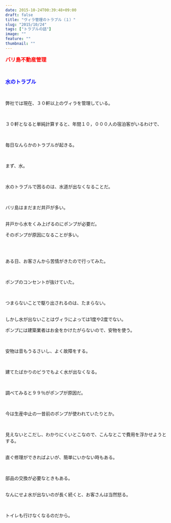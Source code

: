```yaml
---
date: 2015-10-24T00:39:48+09:00
draft: false
title: "ヴィラ管理のトラブル（１）"
slug: "2015/10/24"
tags: ["トラブルの話"]
image: ""
feature: ""
thumbnail: ""
---
```

<p><font color="#ff0000" size="3"><strong>バリ島不動産管理</strong></font></p><br/><p><font color="#0000ff" size="3"><strong>水のトラブル</strong></font></p><br/><p>弊社では現在、３０軒以上のヴィラを管理している。</p><br/><p>３０軒となると単純計算すると、年間１０，０００人の宿泊客がいるわけで、</p><br/><p>毎日なんらかのトラブルが起きる。</p><br/><p>まず、水。</p><br/><p>水のトラブルで困るのは、水道が出なくなることだ。</p><br/><p>バリ島はまだまだ井戸が多い。</p><p><br/>井戸から水をくみ上げるのにポンプが必要だ。<br/></p><p>そのポンプが原因になることが多い。</p><br/><br/><p>ある日、お客さんから苦情がきたので行ってみた。</p><br/><p>ポンプのコンセントが抜けていた。</p><br/><p>つまらないことで駆り出されるのは、たまらない。</p><p><br/>しかし水が出ないことはヴィラによっては1度や2度でない。<br/></p><p>ポンプには建築業者はお金をかけたがらないので、安物を使う。</p><br/><p>安物は音もうるさいし、よく故障をする。</p><br/><p>建てたばかりのビラでもよく水が出なくなる。</p><br/><p>調べてみると９９％がポンプが原因だ。</p><br/><p>今は生産中止の一昔前のポンプが使われていたりとか。</p><br/><p>見えないとこだし、わかりにくいとこなので、こんなとこで費用を浮かせようとする。</p><p><br/>直ぐ修理ができればよいが、簡単にいかない時もある。</p><br/><p>部品の交換が必要なときもある。</p><p><br/>なんにせよ水が出ないのが長く続くと、お客さんは当然怒る。</p><br/><p>トイレも行けなくなるのだから。<br/></p>

